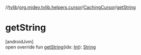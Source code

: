 //[tvlib](../../../index.md)/[org.mjdev.tvlib.helpers.cursor](../index.md)/[CachingCursor](index.md)/[getString](get-string.md)

# getString

[androidJvm]\
open override fun [getString](get-string.md)(idx: [Int](https://kotlinlang.org/api/latest/jvm/stdlib/kotlin/-int/index.html)): [String](https://kotlinlang.org/api/latest/jvm/stdlib/kotlin/-string/index.html)
